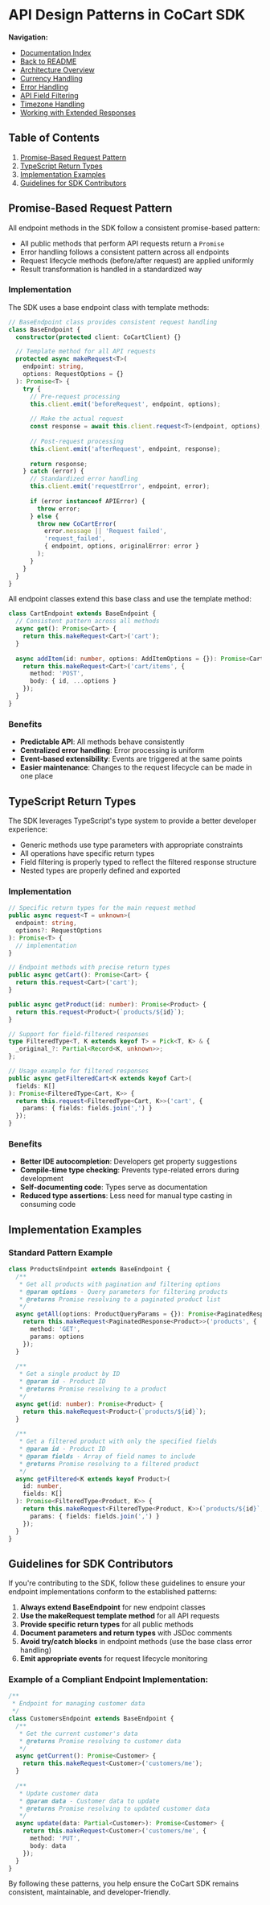 # API Design Patterns in CoCart SDK

**Navigation:**
- [Documentation Index](./index.md)
- [Back to README](../README.md)
- [Architecture Overview](./architecture.md)
- [Currency Handling](./currency-handling.md)
- [Error Handling](./error-handling.md)
- [API Field Filtering](./api-field-filtering.md)
- [Timezone Handling](./timezone-handling.md)
- [Working with Extended Responses](./working-with-extended-responses.md)

## Table of Contents

1. [Promise-Based Request Pattern](#promise-based-request-pattern)
2. [TypeScript Return Types](#typescript-return-types)
3. [Implementation Examples](#implementation-examples)
4. [Guidelines for SDK Contributors](#guidelines-for-sdk-contributors)

## Promise-Based Request Pattern

All endpoint methods in the SDK follow a consistent promise-based pattern:

- All public methods that perform API requests return a `Promise`
- Error handling follows a consistent pattern across all endpoints
- Request lifecycle methods (before/after request) are applied uniformly
- Result transformation is handled in a standardized way

### Implementation

The SDK uses a base endpoint class with template methods:

```typescript
// BaseEndpoint class provides consistent request handling
class BaseEndpoint {
  constructor(protected client: CoCartClient) {}

  // Template method for all API requests
  protected async makeRequest<T>(
    endpoint: string,
    options: RequestOptions = {}
  ): Promise<T> {
    try {
      // Pre-request processing
      this.client.emit('beforeRequest', endpoint, options);
      
      // Make the actual request
      const response = await this.client.request<T>(endpoint, options);
      
      // Post-request processing
      this.client.emit('afterRequest', endpoint, response);
      
      return response;
    } catch (error) {
      // Standardized error handling
      this.client.emit('requestError', endpoint, error);
      
      if (error instanceof APIError) {
        throw error;
      } else {
        throw new CoCartError(
          error.message || 'Request failed',
          'request_failed',
          { endpoint, options, originalError: error }
        );
      }
    }
  }
}
```

All endpoint classes extend this base class and use the template method:

```typescript
class CartEndpoint extends BaseEndpoint {
  // Consistent pattern across all methods
  async get(): Promise<Cart> {
    return this.makeRequest<Cart>('cart');
  }
  
  async addItem(id: number, options: AddItemOptions = {}): Promise<Cart> {
    return this.makeRequest<Cart>('cart/items', {
      method: 'POST',
      body: { id, ...options }
    });
  }
}
```

### Benefits

- **Predictable API**: All methods behave consistently
- **Centralized error handling**: Error processing is uniform
- **Event-based extensibility**: Events are triggered at the same points
- **Easier maintenance**: Changes to the request lifecycle can be made in one place

## TypeScript Return Types

The SDK leverages TypeScript's type system to provide a better developer experience:

- Generic methods use type parameters with appropriate constraints
- All operations have specific return types
- Field filtering is properly typed to reflect the filtered response structure
- Nested types are properly defined and exported

### Implementation

```typescript
// Specific return types for the main request method
public async request<T = unknown>(
  endpoint: string,
  options?: RequestOptions
): Promise<T> {
  // implementation
}

// Endpoint methods with precise return types
public async getCart(): Promise<Cart> {
  return this.request<Cart>('cart');
}

public async getProduct(id: number): Promise<Product> {
  return this.request<Product>(`products/${id}`);
}

// Support for field-filtered responses
type FilteredType<T, K extends keyof T> = Pick<T, K> & {
  _original_?: Partial<Record<K, unknown>>;
};

// Usage example for filtered responses
public async getFilteredCart<K extends keyof Cart>(
  fields: K[]
): Promise<FilteredType<Cart, K>> {
  return this.request<FilteredType<Cart, K>>('cart', {
    params: { fields: fields.join(',') }
  });
}
```

### Benefits

- **Better IDE autocompletion**: Developers get property suggestions
- **Compile-time type checking**: Prevents type-related errors during development
- **Self-documenting code**: Types serve as documentation
- **Reduced type assertions**: Less need for manual type casting in consuming code

## Implementation Examples

### Standard Pattern Example

```typescript
class ProductsEndpoint extends BaseEndpoint {
  /**
   * Get all products with pagination and filtering options
   * @param options - Query parameters for filtering products
   * @returns Promise resolving to a paginated product list
   */
  async getAll(options: ProductQueryParams = {}): Promise<PaginatedResponse<Product>> {
    return this.makeRequest<PaginatedResponse<Product>>('products', {
      method: 'GET',
      params: options
    });
  }
  
  /**
   * Get a single product by ID
   * @param id - Product ID
   * @returns Promise resolving to a product
   */
  async get(id: number): Promise<Product> {
    return this.makeRequest<Product>(`products/${id}`);
  }
  
  /**
   * Get a filtered product with only the specified fields
   * @param id - Product ID
   * @param fields - Array of field names to include
   * @returns Promise resolving to a filtered product
   */
  async getFiltered<K extends keyof Product>(
    id: number, 
    fields: K[]
  ): Promise<FilteredType<Product, K>> {
    return this.makeRequest<FilteredType<Product, K>>(`products/${id}`, {
      params: { fields: fields.join(',') }
    });
  }
}
```

## Guidelines for SDK Contributors

If you're contributing to the SDK, follow these guidelines to ensure your endpoint implementations conform to the established patterns:

1. **Always extend BaseEndpoint** for new endpoint classes
2. **Use the makeRequest template method** for all API requests
3. **Provide specific return types** for all public methods
4. **Document parameters and return types** with JSDoc comments
5. **Avoid try/catch blocks** in endpoint methods (use the base class error handling)
6. **Emit appropriate events** for request lifecycle monitoring

### Example of a Compliant Endpoint Implementation:

```typescript
/**
 * Endpoint for managing customer data
 */
class CustomersEndpoint extends BaseEndpoint {
  /**
   * Get the current customer's data
   * @returns Promise resolving to customer data
   */
  async getCurrent(): Promise<Customer> {
    return this.makeRequest<Customer>('customers/me');
  }
  
  /**
   * Update customer data
   * @param data - Customer data to update
   * @returns Promise resolving to updated customer data
   */
  async update(data: Partial<Customer>): Promise<Customer> {
    return this.makeRequest<Customer>('customers/me', {
      method: 'PUT',
      body: data
    });
  }
}
```

By following these patterns, you help ensure the CoCart SDK remains consistent, maintainable, and developer-friendly. 